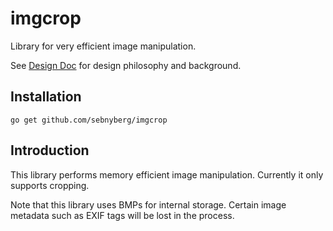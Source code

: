 # imgcrop

Library for very efficient image manipulation.

See [Design Doc](./docs/DESIGN.md) for design philosophy and background.

## Installation

```shell
go get github.com/sebnyberg/imgcrop
```

## Introduction

This library performs memory efficient image manipulation. Currently it only supports cropping.

Note that this library uses BMPs for internal storage. Certain image metadata such as EXIF tags will be lost in the process.
